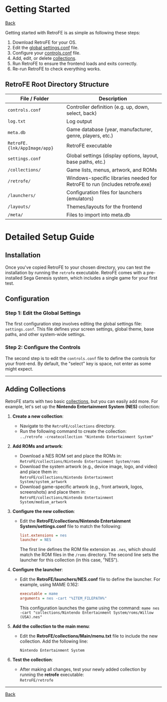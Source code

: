 # Getting Started
[Back](README.md)

Getting started with RetroFE is as simple as following these steps:

1. Download RetroFE for your OS.
2. Edit the [global settings.conf](GLOBAL_SETTINGS.md) file.
3. Configure your [controls.conf](CONTROLS.md) file.
4. Add, edit, or delete [collections](COLLECTIONS.md).
5. Run RetroFE to ensure the frontend loads and exits correctly.
6. Re-run RetroFE to check everything works.

## RetroFE Root Directory Structure

| File / Folder | Description |
|---------------|-------------|
| `controls.conf` | Controller definition (e.g. up, down, select, back) |
| `log.txt` | Log output |
| `meta.db` | Game database (year, manufacturer, genre, players, etc.) |
| `RetroFE.{lnk/AppImage/app}` | RetroFE executable |
| `settings.conf` | Global settings (display options, layout, base paths, etc.) |
| `/collections/` | Game lists, menus, artwork, and ROMs |
| `/retrofe/` | Windows-specific libraries needed for RetroFE to run (includes retrofe.exe) |
| `/launchers/` | Configuration files for launchers (emulators) |
| `/layouts/` | Themes/layouts for the frontend |
| `/meta/` | Files to import into meta.db |


# Detailed Setup Guide
## Installation
Once you've copied RetroFE to your chosen directory, you can test the installation by running the `retrofe` executable. RetroFE comes with a pre-installed Sega Genesis system, which includes a single game for your first test.

## Configuration
### Step 1: Edit the Global Settings
The first configuration step involves editing the global settings file:  
`settings.conf`.
This file defines your screen settings, global theme, base paths, and other system-wide settings.

### Step 2: Configure the Controls
The second step is to edit the `controls.conf` file to define the controls for your front-end. By default, the "select" key is space, not enter as some might expect.

---

## Adding Collections
RetroFE starts with two basic [collections](COLLECTIONS.md), but you can easily add more. For example, let's set up the **Nintendo Entertainment System (NES)** collection:

1. **Create a new collection**:
   - Navigate to the `RetroFE/collections` directory.
   - Run the following command to create the collection:  
     `../retrofe -createcollection "Nintendo Entertainment System"`

2. **Add ROMs and artwork**:
   - Download a NES ROM set and place the ROMs in:  
     `RetroFE/collections/Nintendo Entertainment System/roms`
   - Download the system artwork (e.g., device image, logo, and video) and place them in:  
     `RetroFE/collections/Nintendo Entertainment System/system_artwork`
   - Download game-specific artwork (e.g., front artwork, logos, screenshots) and place them in:  
     `RetroFE/collections/Nintendo Entertainment System/medium_artwork`

3. **Configure the new collection**:
   - Edit the **RetroFE/collections/Nintendo Entertainment System/settings.conf** file to match the following:

     ```ini
     list.extensions = nes
     launcher = NES
     ```

     The first line defines the ROM file extension as `.nes`, which should match the ROM files in the `/roms` directory. The second line sets the launcher for this collection (in this case, "NES").

4. **Configure the launcher**:
   - Edit the **RetroFE/launchers/NES.conf** file to define the launcher. For example, using MAME 0.162:

     ```ini
     executable = mame
     arguments = nes -cart "%ITEM_FILEPATH%"
     ```

     This configuration launches the game using the command:
     `mame nes -cart "collections/Nintendo Entertainment System/roms/Willow (USA).nes"`

5. **Add the collection to the main menu**:
   - Edit the **RetroFE/collections/Main/menu.txt** file to include the new collection. Add the following line:

     ```plaintext
     Nintendo Entertainment System
     ```

6. **Test the collection**:
   - After making all changes, test your newly added collection by running the **retrofe** executable:  
     `RetroFE/retrofe`

---

[Back](README.md)

